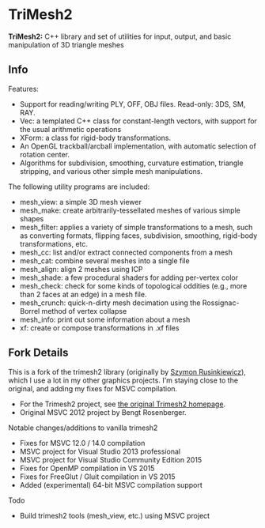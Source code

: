 # TriMesh2

**TriMesh2:** C++ library and set of utilities for input, output, and basic manipulation of 3D triangle meshes

## Info
Features: 

 * Support for reading/writing PLY, OFF, OBJ files. Read-only: 3DS, SM, RAY.
 * Vec: a templated C++ class for constant-length vectors, with support for the usual arithmetic operations
 * XForm: a class for rigid-body transformations.
 * An OpenGL trackball/arcball implementation, with automatic selection of rotation center.
 * Algorithms for subdivision, smoothing, curvature estimation, triangle stripping, and various other simple mesh manipulations.

The following utility programs are included:

 * mesh_view: a simple 3D mesh viewer
 * mesh_make: create arbitrarily-tessellated meshes of various simple shapes
 * mesh_filter: applies a variety of simple transformations to a mesh, such as converting formats, flipping faces, subdivision, smoothing, rigid-body transformations, etc.
 * mesh_cc: list and/or extract connected components from a mesh
 * mesh_cat: combine several meshes into a single file
 * mesh_align: align 2 meshes using ICP
 * mesh_shade: a few procedural shaders for adding per-vertex color
 * mesh_check: check for some kinds of topological oddities (e.g., more than 2 faces at an edge) in a mesh file.
 * mesh_crunch: quick-n-dirty mesh decimation using the Rossignac-Borrel method of vertex collapse
 * mesh_info: print out some information about a mesh
 * xf: create or compose transformations in .xf files

## Fork Details

This is a fork of the trimesh2 library (originally by [Szymon Rusinkiewicz](https://www.cs.princeton.edu/~smr/)), which I use a lot in my other graphics projects. I'm staying close to the original, and adding my fixes for MSVC compilation.

 * For the Trimesh2 project, see [the original Trimesh2 homepage](http://gfx.cs.princeton.edu/proj/trimesh2/).
 * Original MSVC 2012 project by Bengt Rosenberger.

Notable changes/additions to vanilla trimesh2
 * Fixes for MSVC 12.0 / 14.0 compilation
 * MSVC project for Visual Studio 2013 professional
 * MSVC project for Visual Studio Community Edition 2015
 * Fixes for OpenMP compilation in VS 2015
 * Fixes for FreeGlut / Gluit compilation in VS 2015
 * Added (experimental) 64-bit MSVC compilation support

Todo
 * Build trimesh2 tools (mesh_view, etc.) using MSVC project
